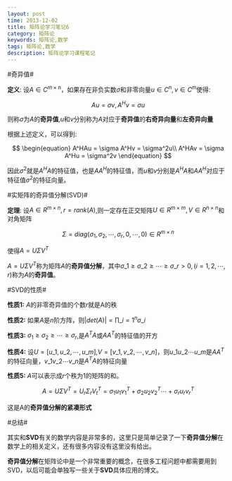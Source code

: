 ```yaml
---
layout: post
time: 2013-12-02
title: 矩阵论学习笔记6
category: 矩阵论
keywords: 矩阵论,数学
tags: 矩阵论,数学
description: 矩阵论学习课程笔记 
---
```



#奇异值#

**定义**: 设$A\in C^{m\times n}$，如果存在非负实数$\sigma$和非零向量$u\in C^n,v\in C^m$使得:

$$
\begin{equation}
Au = \sigma v,A^Hv = \sigma u
\end{equation}
$$

则称$\sigma$为$A$的**奇异值**,$u$和$v$分别称为$A$对应于**奇异值**的**右奇异向量**和**左奇异向量**

根据上述定义，可以得到:

$$
\begin{equation}
A^HAu = \sigma A^Hv = \sigma^2u\\
A^HAv = \sigma A^Hu = \sigma^2v
\end{equation}
$$

因此$\sigma^2$就是$A^HA$的特征值，也是$AA^H$的特征值，而$u$和$v$分别是$A^HA$和$AA^H$对应于特征值$\sigma^2$的特征向量。

#实矩阵的奇异值分解(SVD)#

**定理**: 设$A\in R^{m\times n},r = rank(A)$,则一定存在正交矩阵$U\in R^{m\times m},V\in R^{n\times n}$和对角矩阵

$$
\begin{equation}
\Sigma = diag(\sigma_1,\sigma_2,\cdots,\sigma_r,0,\cdots,0)\in R^{m\times n}
\end{equation}
$$

使得$A=U\Sigma V^T$

$A=U\Sigma V^T$称为矩阵$A$的**奇异值分解**，其中$\sigma\_1\ge\sigma\_2\ge\cdots\ge\sigma\_r>0,(i=1,2,\cdots,r)$称为$A$的**奇异值**。


#SVD的性质#

**性质1:** $A$的非零奇异值的个数$r$就是A的秩


**性质2:** 如果$A$是$n$阶方阵，则$\vert det(A)\vert = \prod\_{i=1}^n\sigma\_i$


**性质3:** $\sigma_1\ge\sigma_2\ge\cdots\ge\sigma_r$,是$A^TA$或$AA^T$的特征值的开方


**性质4:** 设$U=[u\_1,u\_2,\cdots,u\_m]$,$V=[v\_1,v\_2,\cdots,v\_n]$，则$u\_1u\_2\cdots u\_m$是$AA^T$的特征向量，$v\_1v\_2\cdots v\_n$是$A^TA$的特征向量


**性质5:** $A$可以表示成$r$个秩为1的矩阵的和。

$$
\begin{equation}
A = U\Sigma V^T = U_r\Sigma_rV_t^T = \sigma_1u_1v_1^T+\sigma_2u_2v_2^T\cdots+\sigma_ru_rv_r^T
\end{equation}
$$

这是A的**奇异值分解的紧凑形式**


#总结#

其实和**SVD**有关的数学内容是非常多的，这里只是简单记录了一下**奇异值分解**在数学上的相关定义，还有很多内容没有这里没有给出。

**奇异值分解**在矩阵论中是一个非常重要的概念，在很多工程问题中都需要用到SVD，以后可能会单独写一些关于**SVD**具体应用的博文。
